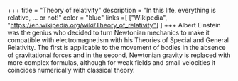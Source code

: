 +++
title = "Theory of relativity"
description = "In this life, everything is relative, ... or not!"
color = "blue"
links =[
  ["Wikipedia", "https://en.wikipedia.org/wiki/Theory_of_relativity"]
]
+++
Albert Einstein was the genius who decided to turn Newtonian mechanics to make it compatible with electromagnetism with his Theories of Special and General Relativity. The first is applicable to the movement of bodies in the absence of gravitational forces and in the second, Newtonian gravity is replaced with more complex formulas, although for weak fields and small velocities it coincides numerically with classical theory.
